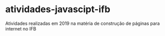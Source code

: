 # atividades-javascipt-ifb
Atividades realizadas em 2019 na matéria de construção de páginas para internet no IFB

